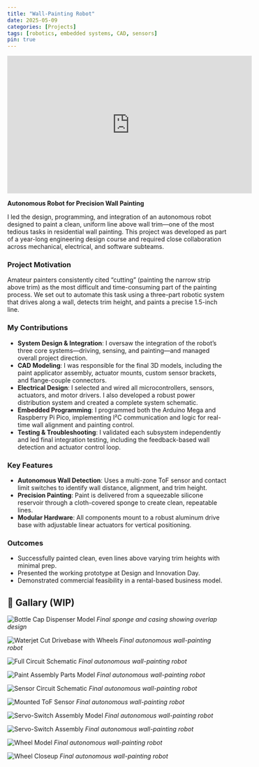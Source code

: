```yaml
---
title: "Wall-Painting Robot"
date: 2025-05-09
categories: [Projects]
tags: [robotics, embedded systems, CAD, sensors]
pin: true
---
```


<iframe width="560" height="315" 
  src="https://www.youtube.com/embed/Ak9Btrw5SCo" 
  title="YouTube video player" 
  frameborder="0" 
  allow="accelerometer; autoplay; clipboard-write; encrypted-media; gyroscope; picture-in-picture" 
  allowfullscreen></iframe>

**Autonomous Robot for Precision Wall Painting**

I led the design, programming, and integration of an autonomous robot designed to paint a clean, uniform line above wall trim—one of the most tedious tasks in residential wall painting. This project was developed as part of a year-long engineering design course and required close collaboration across mechanical, electrical, and software subteams.

### Project Motivation

Amateur painters consistently cited “cutting” (painting the narrow strip above trim) as the most difficult and time-consuming part of the painting process. We set out to automate this task using a three-part robotic system that drives along a wall, detects trim height, and paints a precise 1.5-inch line.

### My Contributions

- **System Design & Integration**: I oversaw the integration of the robot’s three core systems—driving, sensing, and painting—and managed overall project direction.
- **CAD Modeling**: I was responsible for the final 3D models, including the paint applicator assembly, actuator mounts, custom sensor brackets, and flange-couple connectors.
- **Electrical Design**: I selected and wired all microcontrollers, sensors, actuators, and motor drivers. I also developed a robust power distribution system and created a complete system schematic.
- **Embedded Programming**: I programmed both the Arduino Mega and Raspberry Pi Pico, implementing I²C communication and logic for real-time wall alignment and painting control.
- **Testing & Troubleshooting**: I validated each subsystem independently and led final integration testing, including the feedback-based wall detection and actuator control loop.

### Key Features

- **Autonomous Wall Detection**: Uses a multi-zone ToF sensor and contact limit switches to identify wall distance, alignment, and trim height.
- **Precision Painting**: Paint is delivered from a squeezable silicone reservoir through a cloth-covered sponge to create clean, repeatable lines.
- **Modular Hardware**: All components mount to a robust aluminum drive base with adjustable linear actuators for vertical positioning.

### Outcomes

- Successfully painted clean, even lines above varying trim heights with minimal prep.
- Presented the working prototype at Design and Innovation Day.
- Demonstrated commercial feasibility in a rental-based business model.

## 📸 Gallary (WIP)

![Bottle Cap Dispenser Model](/assets/img/bottle-cap-dispenser.jpg)
*Final sponge and casing showing overlap design*

![Waterjet Cut Drivebase with Wheels](/assets/img/drivebase-and-wheels.jpg)
*Final autonomous wall-painting robot*

![Full Circuit Schematic](/assets/img/full-circuit.png)
*Final autonomous wall-painting robot*

![Paint Assembly Parts Model](/assets/img/paint-assembly.JPG)
*Final autonomous wall-painting robot*

![Sensor Circuit Schematic](/assets/img/sensor-circuit.png)
*Final autonomous wall-painting robot*

![Mounted ToF Sensor](/assets/img/sensor.jpg)
*Final autonomous wall-painting robot*

![Servo-Switch Assembly Model](/assets/img/servo-assembly-render.JPG)
*Final autonomous wall-painting robot*

![Servo-Switch Assembly](/assets/img/switch-assembly.png)
*Final autonomous wall-painting robot*

![Wheel Model](/assets/img/wheel-closeup.JPG)
*Final autonomous wall-painting robot*

![Wheel Closeup](/assets/img/wheel-closeup-real.jpg)
*Final autonomous wall-painting robot*